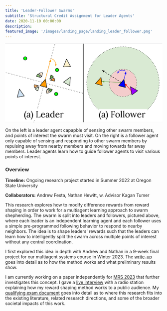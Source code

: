 ```yaml
---
title: 'Leader-Follower Swarms'
subtitle: 'Structural Credit Assignment for Leader Agents'
date: 2020-11-10 00:00:00
description:
featured_image: '/images/landing_page/landing_leader_follower.png'
---
```


<img src="/images/landing_page/landing_leader_follower.png" alt="drawing" width="800"/>

<p style="text-align: left;"> On the left is a leader agent capapble of sensing other swarm members, and points of interest the swarm must visit. On the right is a follower agent only capable of sensing and responding to other swarm members by repulsing away from nearby members and moving towards far away members. Leader agents learn how to guide follower agents to visit various points of interest. </p>

### Overview 

**Timeline:** Ongoing research project started in Summer 2022 at Oregon State University

**Collaborators:** Andrew Festa, Nathan Hewitt, w. Advisor Kagan Tumer

This research explores how to modify difference rewards from reward shaping in order to work for a multiagent learning approach to swarm shepherding. The swarm is split into leaders and followers, pictured above, where each leader is an independent learning agent and each follower uses a simple pre-programmed following behavior to respond to nearby neighbors. The idea is to shape leaders' rewards such that the leaders can learn how to intelligently split the swarm across multiple points of interest without any central coordination.

I first explored this idea in depth with Andrew and Nathan in a 9-week final project for our multiagent systems course in Winter 2023. The [write-up](https://everardog.github.io/files/leader_follower_project.pdf) goes into detail as to how the method works and what preliminary results show. 

I am currently working on a paper independently for [MRS 2023](https://sites.bu.edu/mrs2023/) that further investigates this concept. I gave a [live interview](https://open.spotify.com/episode/2VWn9AGBBKOcNHGutHgcQZ?si=73eadafd697c4725) with a radio station explaining how my reward shaping method works to a public audience. My [qualifying exam document](https://everardog.github.io/files/quals.pdf) goes into detail as to where this research fits into the existing literature, related research directions, and some of the broader societal impacts of this work.
